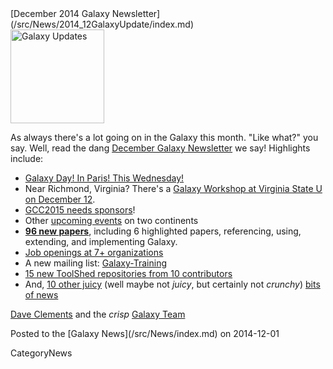 <div class='newsItemHeader'>[December 2014 Galaxy Newsletter](/src/News/2014_12GalaxyUpdate/index.md)</div>

<div class='right'>
<a href='/src/GalaxyUpdates/2014_12/index.md'><img src="/src/Images/Logos/GalaxyUpdate200.png" alt="Galaxy Updates" width=150 /></a>
</div>

As always there's a lot going on in the Galaxy this month.  "Like what?" you say.  Well, read the dang [December Galaxy Newsletter](/src/GalaxyUpdates/2014_12/index.md) we say! Highlights include:

* [Galaxy Day! In Paris! This Wednesday!](/src/GalaxyUpdates/2014_12/index.md#galaxy-day-3-december-paris)
* Near Richmond, Virginia?  There's a [Galaxy Workshop at Virginia State U on December 12](/src/GalaxyUpdates/2014_12/index.md#intro-to-galaxy-workshop-dec-12-virginia-state-u).
* [GCC2015 needs sponsors](/src/GalaxyUpdates/2014_12/index.md#gcc2015-6-8-july-norwich-uk)!
* Other [upcoming events](/src/GalaxyUpdates/2014_12/index.md#other-events) on two continents
* **[96 new papers](/src/GalaxyUpdates/2014_12/index.md#new-papers)**, including 6 highlighted papers, referencing, using, extending, and implementing Galaxy.
* [Job openings at 7+ organizations](/src/GalaxyUpdates/2014_12/index.md#whos-hiring)
* A new mailing list: [Galaxy-Training](/src/GalaxyUpdates/2014_12/index.md#new-galaxy-training-mailing-list)
* [15 new ToolShed repositories from 10 contributors](/src/GalaxyUpdates/2014_12/index.md#toolshed-contributions)
* And, [10 other juicy](/src/GalaxyUpdates/2014_12/index.md#other-news) (well maybe not *juicy*, but certainly not *crunchy*) [bits of news](/src/GalaxyUpdates/2014_12/index.md#other-news)

[Dave Clements](/src/DaveClements/index.md) and the *crisp* [Galaxy Team](/src/GalaxyTeam/index.md)

<div class='newsItemFooter'>Posted to the [Galaxy News](/src/News/index.md) on 2014-12-01 </div>

CategoryNews
